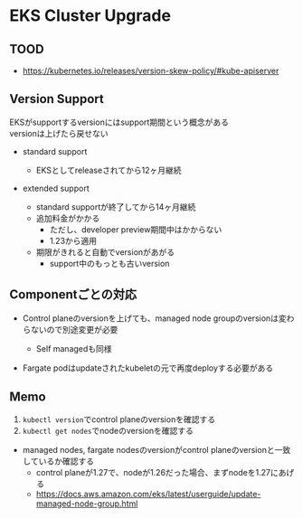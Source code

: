 # EKS Cluster Upgrade

## TOOD

* https://kubernetes.io/releases/version-skew-policy/#kube-apiserver


## Version Support

EKSがsupportするversionにはsupport期間という概念がある  
versionは上げたら戻せない

* standard support
  * EKSとしてreleaseされてから12ヶ月継続

* extended support
  * standard supportが終了してから14ヶ月継続
  * 追加料金がかかる
    * ただし、developer preview期間中はかからない
    * 1.23から適用
  * 期限がきれると自動でversionがあがる
    * support中のもっとも古いversion

## Componentごとの対応

* Control planeのversionを上げても、managed node groupのversionは変わらないので別途変更が必要
  * Self managedも同様

* Fargate podはupdateされたkubeletの元で再度deployする必要がある

## Memo

1. `kubectl version`でcontrol planeのversionを確認する
1. `kubectl get nodes`でnodeのversionを確認する
  * managed nodes, fargate nodesのversionがcontrol planeのversionと一致しているか確認する
    * control planeが1.27で、nodeが1.26だった場合、まずnodeを1.27にあげる
    * https://docs.aws.amazon.com/eks/latest/userguide/update-managed-node-group.html